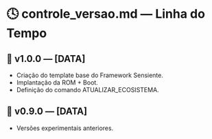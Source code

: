 # 🕓 controle_versao.md — Linha do Tempo

## 🔖 v1.0.0 — [DATA]
- Criação do template base do Framework Sensiente.
- Implantação da ROM + Boot.
- Definição do comando ATUALIZAR_ECOSISTEMA.

## 🔖 v0.9.0 — [DATA]
- Versões experimentais anteriores.
